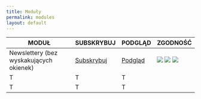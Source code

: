```yaml
---
title: Moduły
permalink: modules
layout: default
---
```

<table class="table table-striped table-dark">
  <thead>
    <tr>
      <th scope="col" class="text-center">MODUŁ</th>
      <th scope="col" class="text-center">SUBSKRYBUJ</th>
      <th scope="col" class="text-center">PODGLĄD</th>
      <th scope="col" class="text-center">ZGODNOŚĆ</th>
    </tr>
  </thead>
  <tbody>
    <tr>
      <td>Newslettery (bez wyskakujących okienek)</td>
      <td><a href="abp:subscribe?location=https%3A%2F%2Fraw.githubusercontent.com%2FPolishFiltersTeam%2FPolishAnnoyanceFilters%2Fmaster%2FPAF_newsletters.txt&amp;title=PFEI%20-%20Newslettery%20(bez%20wyskakuj%C4%85cych%20okienek)">Subskrybuj</a></td>
      <td><a href="https://raw.githubusercontent.com/PolishFiltersTeam/PolishAnnoyanceFilters/master/PAF_newsletters.txt">Podgląd</a></td>
    <td>
    <img src="https://raw.githubusercontent.com/PolishFiltersTeam/PolishAnnoyanceFilters.netlify.com/master/assets/images/ABP.png"/>
    <img src="https://raw.githubusercontent.com/PolishFiltersTeam/PolishAnnoyanceFilters.netlify.com/master/assets/images/AdBlock.png/>
    <img src="https://raw.githubusercontent.com/PolishFiltersTeam/PolishAnnoyanceFilters.netlify.com/master/assets/images/AdGuard_logo.png/>
    <img src="https://raw.githubusercontent.com/PolishFiltersTeam/PolishAnnoyanceFilters.netlify.com/master/assets/images/Nano.png/>
    <img src="https://raw.githubusercontent.com/PolishFiltersTeam/PolishAnnoyanceFilters.netlify.com/master/assets/images/uBO.png/>
</td>
    </tr>
    <tr>
      <td>T</td>
      <td>T</td>
      <td>T</td>
    </tr>
    <tr>
      <td>T</td>
      <td>T</td>
      <td>T</td>
    </tr>
  </tbody>
</table>

